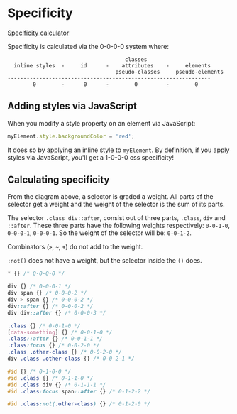 # Specificity

[Specificity calculator](https://specificity.keegan.st/)

Specificity is calculated via the 0-0-0-0 system where:

```
                                     classes
  inline styles  -     id      -    attributes    -     elements
                                  pseudo-classes     pseudo-elements
----------------------------------------------------------------
        0        -      0      -        0         -        0       

```

## Adding styles via JavaScript

When you modify a style property on an element via JavaScript:
 
```js
myElement.style.backgroundColor = 'red';
```

It does so by applying an inline style to `myElement`. By definition, if you
apply styles via JavaScript, you'll get a 1-0-0-0 css specificity!

## Calculating specificity

From the diagram above, a selector is graded a weight. All parts of the selector 
get a weight and the weight of the selector is the sum of its parts. 

The selector `.class div::after`, consist out of three parts, `.class`, `div`
and `::after`. These three parts have the following weights respectively:
`0-0-1-0`, `0-0-0-1`, `0-0-0-1`. So the weight of the selector will be: 
`0-0-1-2`.

Combinators (`>`, `~`, `+`) do not add to the weight.

`:not()` does not have a weight, but the selector inside the `()` does.

```css
* {} /* 0-0-0-0 */

div {} /* 0-0-0-1 */
div span {} /* 0-0-0-2 */
div > span {} /* 0-0-0-2 */
div::after {} /* 0-0-0-2 */
div div::after {} /* 0-0-0-3 */

.class {} /* 0-0-1-0 */
[data-something] {} /* 0-0-1-0 */
.class::after {} /* 0-0-1-1 */
.class:focus {} /* 0-0-2-0 */
.class .other-class {} /* 0-0-2-0 */
div .class .other-class {} /* 0-0-2-1 */

#id {} /* 0-1-0-0 */
#id .class {} /* 0-1-1-0 */
#id .class div {} /* 0-1-1-1 */
#id .class:focus span::after {} /* 0-1-2-2 */

#id .class:not(.other-class) {} /* 0-1-2-0 */
```
